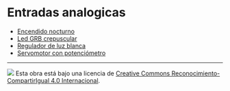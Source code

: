 # Entradas analogicas

* [Encendido nocturno]()
* [Led GRB crepuscular]()
* [Regulador de luz blanca]()
* [Servomotor con potenciómetro]()

---

<img src="http://i.creativecommons.org/l/by-sa/4.0/88x31.png" /> Esta obra está bajo una licencia de [Creative Commons Reconocimiento-CompartirIgual 4.0 Internacional](https://creativecommons.org/licenses/by-sa/4.0/deed.es_ES).